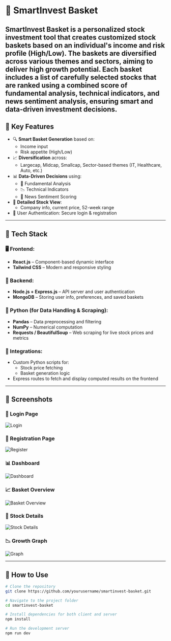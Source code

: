 # 💼 SmartInvest Basket

**SmartInvest Basket** is a personalized stock investment tool that creates customized stock baskets based on an individual's income and risk profile (High/Low). The baskets are diversified across various themes and sectors, aiming to deliver high growth potential. Each basket includes a list of carefully selected stocks that are ranked using a combined score of fundamental analysis, technical indicators, and news sentiment analysis, ensuring smart and data-driven investment decisions.
---

## 🧠 Key Features

- 🔍 **Smart Basket Generation** based on:
  - Income input
  - Risk appetite (High/Low)
- 📈 **Diversification** across:
  - Largecap, Midcap, Smallcap, Sector-based themes (IT, Healthcare, Auto, etc.)
- 📊 **Data-Driven Decisions** using:
  - 📘 Fundamental Analysis
  - 📉 Technical Indicators
  - 📰 News Sentiment Scoring
- 📂 **Detailed Stock View**:
  - Company info, current price, 52-week range
- 🔐 User Authentication: Secure login & registration

---


## 🚀 Tech Stack

### 🖥️ Frontend:
- **React.js** – Component-based dynamic interface
- **Tailwind CSS** – Modern and responsive styling

### 🧠 Backend:
- **Node.js + Express.js** – API server and user authentication
- **MongoDB** – Storing user info, preferences, and saved baskets

### 🐍 Python (for Data Handling & Scraping):
- **Pandas** – Data preprocessing and filtering
- **NumPy** – Numerical computation
- **Requests / BeautifulSoup** – Web scraping for live stock prices and metrics

### 📡 Integrations:
- Custom Python scripts for:
  - Stock price fetching
  - Basket generation logic
- Express routes to fetch and display computed results on the frontend

---

## 📸 Screenshots

### 🔐 Login Page
![Login](./screenshots/Screenshot%202025-04-08%20130854.png)

### 📝 Registration Page
![Register](./screenshots/Screenshot%202025-04-08%20132246.png)

### 📊 Dashboard
![Dashboard](./screenshots/Screenshot%202025-04-08%20130943.png)

### 📈 Basket Overview
![Basket Overview](./screenshots/Screenshot%202025-04-08%20130955.png)

### 🧾 Stock Details
![Stock Details](./screenshots/Screenshot%202025-04-08%20131016.png)

### 📉 Growth Graph
![Graph](./screenshots/Screenshot%202025-04-08%20132900.png)

---

## 🧪 How to Use

```bash
# Clone the repository
git clone https://github.com/yourusername/smartinvest-basket.git

# Navigate to the project folder
cd smartinvest-basket

# Install dependencies for both client and server
npm install

# Run the development server
npm run dev
